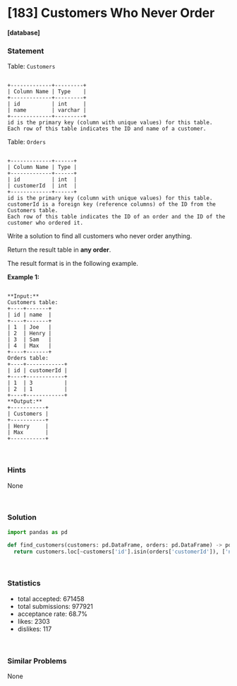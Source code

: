 # [183] Customers Who Never Order

**[database]**

### Statement

Table: `Customers`

```

+-------------+---------+
| Column Name | Type    |
+-------------+---------+
| id          | int     |
| name        | varchar |
+-------------+---------+
id is the primary key (column with unique values) for this table.
Each row of this table indicates the ID and name of a customer.

```




Table: `Orders`

```

+-------------+------+
| Column Name | Type |
+-------------+------+
| id          | int  |
| customerId  | int  |
+-------------+------+
id is the primary key (column with unique values) for this table.
customerId is a foreign key (reference columns) of the ID from the Customers table.
Each row of this table indicates the ID of an order and the ID of the customer who ordered it.

```




Write a solution to find all customers who never order anything.

Return the result table in **any order**.

The result format is in the following example.


**Example 1:**

```

**Input:** 
Customers table:
+----+-------+
| id | name  |
+----+-------+
| 1  | Joe   |
| 2  | Henry |
| 3  | Sam   |
| 4  | Max   |
+----+-------+
Orders table:
+----+------------+
| id | customerId |
+----+------------+
| 1  | 3          |
| 2  | 1          |
+----+------------+
**Output:** 
+-----------+
| Customers |
+-----------+
| Henry     |
| Max       |
+-----------+

```


<br />

### Hints

None

<br />

### Solution

```py
import pandas as pd

def find_customers(customers: pd.DataFrame, orders: pd.DataFrame) -> pd.DataFrame:
  return customers.loc[~customers['id'].isin(orders['customerId']), ['name']].rename(columns = {'name': 'Customers'})
```

<br />

### Statistics

- total accepted: 671458
- total submissions: 977921
- acceptance rate: 68.7%
- likes: 2303
- dislikes: 117

<br />

### Similar Problems

None
